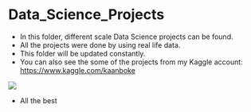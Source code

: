 # Data_Science_Projects

- In this folder, different scale Data Science projects can be found.
- All the projects were done by using real life data.
- This folder will be updated constantly.
- You can also see the some of the projects from my Kaggle account: https://www.kaggle.com/kaanboke


![](https://assets-global.website-files.com/5deb974b51…1585791ff8a9_4dda7c5dc3564bce88dfa5114c53a774.png)


- All the best
